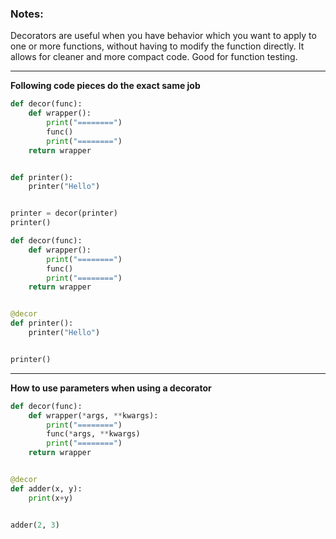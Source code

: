 ### Notes:
Decorators are useful when you have behavior which you want to apply to one or more functions, without having to modify the function directly. It allows for cleaner and more compact code. Good for function testing.

---
**Following code pieces do the exact same job**
```python
def decor(func):
    def wrapper():
        print("========")
        func()
        print("========")
    return wrapper


def printer():
	printer("Hello")


printer = decor(printer)
printer()
```

```python
def decor(func):
    def wrapper():
        print("========")
        func()
        print("========")
    return wrapper


@decor
def printer():
	printer("Hello")


printer()
```
---
**How to use parameters when using a decorator**
```python
def decor(func):
	def wrapper(*args, **kwargs):
		print("========")
		func(*args, **kwargs)
		print("========")
	return wrapper


@decor
def adder(x, y):
	print(x+y)


adder(2, 3)
```


